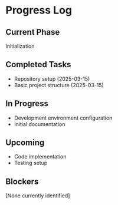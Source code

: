 # Progress Log

## Current Phase
Initialization

## Completed Tasks
- Repository setup (2025-03-15)
- Basic project structure (2025-03-15)

## In Progress
- Development environment configuration
- Initial documentation

## Upcoming
- Code implementation
- Testing setup

## Blockers
[None currently identified]